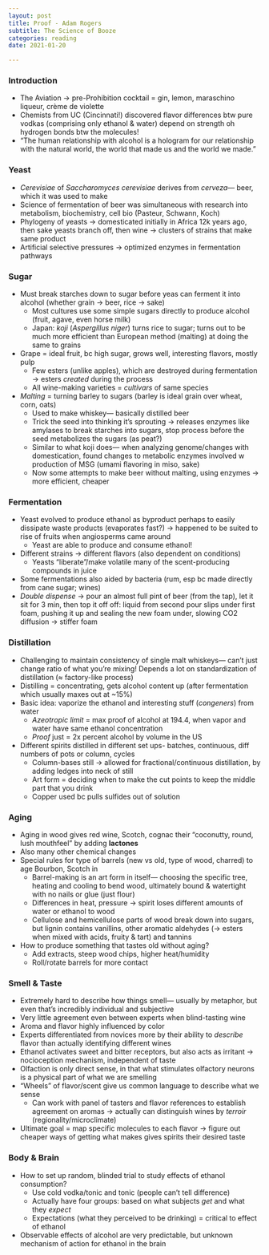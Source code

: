 ```yaml
---
layout: post
title: Proof - Adam Rogers
subtitle: The Science of Booze
categories: reading
date: 2021-01-20

---
```


### Introduction

- The Aviation → pre-Prohibition cocktail = gin, lemon, maraschino liqueur, crème de violette
- Chemists from UC (Cincinnati!) discovered flavor differences btw pure vodkas (comprising only ethanol & water) depend on strength oh hydrogen bonds btw the molecules!
- “The human relationship with alcohol is a hologram for our relationship with the natural world, the world that made us and the world we made.”

### Yeast

- *Cerevisiae* of *Saccharomyces cerevisiae* derives from *cerveza*— beer, which it was used to make
- Science of fermentation of beer was simultaneous with research into metabolism, biochemistry, cell bio (Pasteur, Schwann, Koch)
- Phylogeny of yeasts → domesticated initially in Africa 12k years ago, then sake yeasts branch off, then wine → clusters of strains that make same product
- Artificial selective pressures → optimized enzymes in fermentation pathways

### Sugar

- Must break starches down to sugar before yeas can ferment it into alcohol (whether grain → beer, rice → sake)
    - Most cultures use some simple sugars directly to produce alcohol (fruit, agave, even horse milk)
    - Japan: *koji* (*Aspergillus niger*) turns rice to sugar; turns out to be much more efficient than European method (malting) at doing the same to grains
- Grape = ideal fruit, bc high sugar, grows well, interesting flavors, mostly pulp
    - Few esters (unlike apples), which are destroyed during fermentation → esters *created* during the process
    - All wine-making varieties = *cultivars* of same species
- *Malting* = turning barley to sugars (barley is ideal grain over wheat, corn, oats)
    - Used to make whiskey— basically distilled beer
    - Trick the seed into thinking it’s sprouting → releases enzymes like amylases to break starches into sugars, stop process before the seed metabolizes the sugars (as peat?)
    - Similar to what koji does— when analyzing genome/changes with domestication, found changes to metabolic enzymes involved w production of MSG (umami flavoring in miso, sake)
    - Now some attempts to make beer without malting, using enzymes → more efficient, cheaper

### Fermentation

- Yeast evolved to produce ethanol as byproduct perhaps to easily dissipate waste products (evaporates fast?) → happened to be suited to rise of fruits when angiosperms came around
    - Yeast are able to produce and consume ethanol!
- Different strains → different flavors (also dependent on conditions)
    - Yeasts “liberate”/make volatile many of the scent-producing compounds in juice
- Some fermentations also aided by bacteria (rum, esp bc made directly from cane sugar; wines)
- *Double dispense* → pour an almost full pint of beer (from the tap), let it sit for 3 min, then top it off off: liquid from second pour slips under first foam, pushing it up and sealing the new foam under, slowing CO2 diffusion → stiffer foam

### Distillation

- Challenging to maintain consistency of single malt whiskeys— can’t just change ratio of what you’re mixing! Depends a lot on standardization of distillation (≈ factory-like process)
- Distilling = concentrating, gets alcohol content up (after fermentation which usually maxes out at ~15%)
- Basic idea: vaporize the ethanol and interesting stuff (*congeners*) from water
    - *Azeotropic limit* = max proof of alcohol at 194.4, when vapor and water have same ethanol concentration
    - *Proof* just = 2x percent alcohol by volume in the US
- Different spirits distilled in different set ups- batches, continuous, diff numbers of pots or column, cycles
    - Column-bases still → allowed for fractional/continuous distillation, by adding ledges into neck of still
    - Art form = deciding when to make the cut points to keep the middle part that you drink
    - Copper used bc pulls sulfides out of solution

### Aging

- Aging in wood gives red wine, Scotch, cognac their “coconutty, round, lush mouthfeel” by adding **lactones**
- Also many other chemical changes
- Special rules for type of barrels (new vs old, type of wood, charred) to age Bourbon, Scotch in
    - Barrel-making is an art form in itself— choosing the specific tree, heating and cooling to bend wood, ultimately bound & watertight with no nails or glue (just flour)
    - Differences in heat, pressure → spirit loses different amounts of water or ethanol to wood
    - Cellulose and hemicellulose parts of wood break down into sugars, but lignin contains vanillins, other aromatic aldehydes (→ esters when mixed with acids, fruity & tart)  and tannins
- How to produce something that tastes old without aging?
    - Add extracts, steep wood chips, higher heat/humidity
    - Roll/rotate barrels for more contact

### Smell & Taste

- Extremely hard to describe how things smell— usually by metaphor, but even that’s incredibly individual and subjective
- Very little agreement even between experts when blind-tasting wine
- Aroma and flavor highly influenced by color
- Experts differentiated from novices more by their ability to *describe* flavor than actually identifying different wines
- Ethanol activates sweet and bitter receptors, but also acts as irritant → nocioception mechanism, independent of taste
- Olfaction is only direct sense, in that what stimulates olfactory neurons is a physical  part of what we are smelling
- “Wheels” of flavor/scent give us common language to describe what we sense
    - Can work with panel of tasters and flavor references to establish agreement on aromas → actually can distinguish wines by *terroir* (regionality/microclimate)
- Ultimate goal = map specific molecules to each flavor → figure out cheaper ways of getting what makes gives spirits their desired taste

### Body & Brain

- How to set up random, blinded trial to study effects of ethanol consumption?
    - Use cold vodka/tonic and tonic (people can’t tell difference)
    - Actually have four groups: based on what subjects *get* and what they *expect*
    - Expectations (what they perceived to be drinking) = critical to effect of ethanol
- Observable effects of alcohol are very predictable, but unknown mechanism of action for ethanol in the brain
